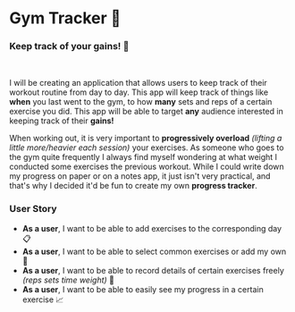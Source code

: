 

# Gym Tracker :memo:

### Keep track of your gains! :muscle:
<br>

I will be creating an application that allows 
users to keep track of their workout routine 
from day to day. This app will keep track of things like
**when** you last went to the gym, to how **many** sets and reps 
of a certain exercise you did. This app will be able to
target **any** audience interested in keeping track of their 
**gains!** 

When working out, it is very important to **progressively
overload** *(lifting a little more/heavier each
session)* your exercises.
As someone who goes to the gym quite frequently
I always find myself wondering at what weight I conducted
some exercises the previous workout. While I could write 
down my progress on paper or on a notes app, it
just isn't very practical, and that's why I decided it'd be
fun to create my own **progress tracker**.

### User Story

- **As a user**, I want to be able to add exercises to the corresponding day :clipboard:
- **As a user**, I want to be able to select common exercises or add my own :green_book:
- **As a user**, I want to be able to record details of certain exercises freely *(reps sets time weight)* :wrench:
- **As a user**, I want to be able to easily see my progress in a certain exercise :chart_with_upwards_trend:	






